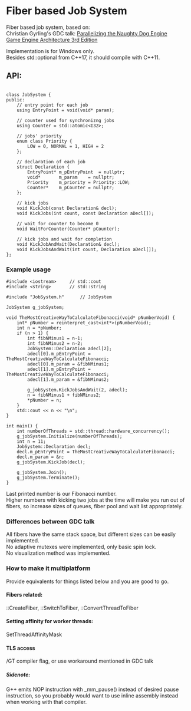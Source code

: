 # Fiber based Job System

Fiber based job system, based on:  
Christian Gyrling's GDC talk: [Parallelizing the Naughty Dog Engine](https://www.gdcvault.com/play/1022186/Parallelizing-the-Naughty-Dog-Engine)  
[Game Engine Architecture 3rd Edition](https://www.gameenginebook.com/)

Implementation is for Windows only.  
Besides std::optional from C++17, it should compile with C++11.


## API:
```

class JobSystem {
public:
	// entry point for each job
	using EntryPoint = void(void* param);

	// counter used for synchronizng jobs
	using Counter = std::atomic<I32>;

	// jobs' priority
	enum class Priority {
		LOW = 0, NORMAL = 1, HIGH = 2
	};

	// declaration of each job
	struct Declaration {
		EntryPoint* m_pEntryPoint  = nullptr;
		void*		m_param	   = nullptr;
		Priority	m_priority = Priority::LOW;
		Counter*	m_pCounter = nullptr;
	};

	// kick jobs
	void KickJob(const Declaration& decl);
	void KickJobs(int count, const Declaration aDecl[]);
	
	// wait for counter to become 0
	void WaitForCounter(Counter* pCounter);

	// kick jobs and wait for completion
	void KickJobAndWait(Declaration& decl);
	void KickJobsAndWait(int count, Declaration aDecl[]);
};

```

### Example usage
```
#include <iostream>		// std::cout
#include <string>		// std::string

#include "JobSystem.h"		// JobSystem

JobSystem g_jobSystem;

void TheMostCreativeWayToCalculateFibonacci(void* pNumberVoid) {
	int* pNumber = reinterpret_cast<int*>(pNumberVoid);
	int n = *pNumber;
	if (n > 1) {
		int fibNMinus1 = n-1;
		int fibNMinus2 = n-2;
		JobSystem::Declaration adecl[2];
		adecl[0].m_pEntryPoint = TheMostCreativeWayToCalculateFibonacci;
		adecl[0].m_param = &fibNMinus1;
		adecl[1].m_pEntryPoint = TheMostCreativeWayToCalculateFibonacci;
		adecl[1].m_param = &fibNMinus2;

		g_jobSystem.KickJobsAndWait(2, adecl);
		n = fibNMinus1 + fibNMinus2;
		*pNumber = n;
	}
	std::cout << n << "\n";
}

int main() {
	int numberOfThreads = std::thread::hardware_concurrency();
	g_jobSystem.Initialize(numberOfThreads);
	int n = 11;
	JobSystem::Declaration decl;
	decl.m_pEntryPoint = TheMostCreativeWayToCalculateFibonacci;
	decl.m_param = &n;
	g_jobSystem.KickJob(decl);

	g_jobSystem.Join();
	g_jobSystem.Terminate();
}

```
Last printed number is our Fibonacci number.  
Higher numbers with kicking two jobs at the time will make you run out of fibers, so increase sizes of queues, fiber pool and wait list appropriately.

### Differences between GDC talk
All fibers have the same stack space, but different sizes can be easily implemented.  
No adaptive mutexes were implemented, only basic spin lock.  
No visualization method was implemented.

### How to make it multiplatform
Provide equivalents for things listed below and you are good to go.
#### Fibers related:  
::CreateFiber, ::SwitchToFiber, ::ConvertThreadToFiber
#### Setting affinity for worker threads:  
SetThreadAffinityMask  
#### TLS access
/GT compiler flag, or use workaround mentioned in GDC talk
##### Sidenote:  
G++ emits NOP instruction with _mm_pause() instead of desired pause instruction, so you probably would want to use inline assembly instead when working with that compiler.
